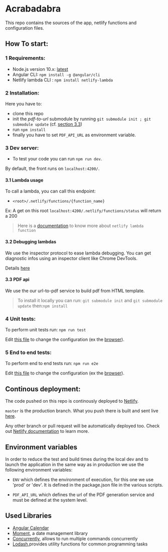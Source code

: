 # Acrabadabra

This repo contains the sources of the app, netlify functions and configuration files.

## How To start:

### 1 Requirements:

* Node.js version 10.x: [latest](https://nodejs.org/en/download/current/)
* Angular CLI: `npm install -g @angular/cli`
* Netlify lambda CLI : `npm install netlify-lambda`
    
### 2 Installation:

Here you have to:
* clone this repo
* init the _pdf-to-url_ submodule by running `git submodule init ; git submodule update` (cf. [section 3.3](#3.3-pdf-api))
* run `npm install`
* finally you have to set `PDF_API_URL` as environment variable.
    
### 3 Dev server:

* To test your code you can run `npm run dev`.
   
 By default, the front runs on `localhost:4200/`.

#### 3.1 Lambda usage

To call a lambda, you can call this endpoint:
- `<root>/.netlify/functions/{function_name}`

Ex: A get on this root `localhost:4200/.netlify/functions/status` will return a 200

> Here is a [documentation](https://www.netlify.com/docs/functions/#javascript-lambda-functions) to know more about `netlify lambda function`

#### 3.2 Debugging lambdas

We use the inspector protocol to ease lambda debugging. You can get diagnostic infos using an inspector client like Chrome DevTools.

Details [here](https://nodejs.org/en/docs/guides/debugging-getting-started/)

#### 3.3 PDF api

We use the our url-to-pdf service to build pdf from HTML template.
> To install it locally you can run: `git submodule init` and `git submodule update` then:`npm install`

### 4 Unit tests:

 To perform unit tests run:
    `npm run test`

Edit [this file](https://github.com/Iteatime/Acrabadabra/blob/master/src/karma.conf.js) to change the configuration
(ex the [browser](https://karma-runner.github.io/3.0/config/browsers.html)).

### 5 End to end tests:

 To perform end to end tests run:
    `npm run e2e`

Edit [this file](https://github.com/Iteatime/Acrabadabra/blob/master/e2e/protractor.conf.js) to change the configuration
(ex the [browser](https://github.com/angular/protractor/blob/master/docs/browser-setup.md)).

## Continous deployment:

The code pushed on this repo is continously deployed to [Netlify](https://www.netlify.com/).

`master` is the production branch. What you push there is built and sent live [here](https://acrabadabra.netlify.com/).

Any other branch or pull request will be automatically deployed too. Check out [Netlify documentation](https://www.netlify.com/docs/continuous-deployment/) to learn more.

## Environment variables

In order to reduce the test and build times during the local dev and to launch the application in the same way as in production we use the following environment variables:

- `ENV` which defines the environment of execution, for this one we use 'prod' or 'dev'. It is defined in the package.json file in the various scripts.

- `PDF_API_URL` which defines the url of the PDF generation service and must be defined at the system level.

## Used Libraries


- [Angular Calendar](https://github.com/mattlewis92/angular-calendar)
- [Moment](https://momentjs.com/), a date management library
- [Concurrently](https://www.npmjs.com/package/concurrently), allows to run multiple commands concurrently
- [Lodash](https://lodash.com/),provides utility functions for common programming tasks



